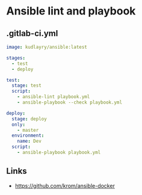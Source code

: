 # Ansible lint and playbook

## .gitlab-ci.yml

```yaml
image: kudlayry/ansible:latest

stages:
  - test
  - deploy

test:
  stage: test
  script:
    - ansible-lint playbook.yml
    - ansible-playbook --check playbook.yml

deploy:
  stage: deploy
  only:
    - master
  environment:
    name: Dev
  script:
    - ansible-playbook playbook.yml
```

## Links

* https://github.com/krom/ansible-docker